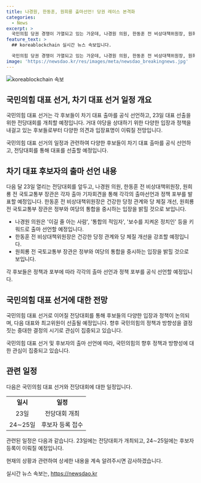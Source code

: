 ```yaml
---
title: 나경원, 한동훈, 원희룡 출마선언! 당권 레이스 본격화
categories:
  - News
excerpt: >
  국민의힘 당권 경쟁이 가열되고 있는 가운데, 나경원 의원, 한동훈 전 비상대책위원장, 원희룡 전 국토교통부 장관이 23일 국회 소통관에서 차기 대표 출마를 공식 선언할 예정이다. 후보들의 출마는 전당대회가 정확히 한 달 남은 시점에 진행되며, 거대 야당 상대를 위해 정부와 여당이 하나가 돼야 한다는 주장도 등장할 전망이다. 기사 원문: ※ 온라인 기사입니다.
feature_text: >
  ## koreablockchain 실시간 뉴스 속보입니다.

  국민의힘 당권 경쟁이 가열되고 있는 가운데, 나경원 의원, 한동훈 전 비상대책위원장, 원희룡 전 국토교통부 장관이 23일 국회 소통관에서 차기 대표 출마를 공식 선언할 예정이다. 후보들의 출마는 전당대회가 정확히 한 달 남은 시점에 진행되며, 거대 야당 상대를 위해 정부와 여당이 하나가 돼야 한다는 주장도 등장할 전망이다. 기사 원문: ※ 온라인 기사입니다.
image: 'https://newsdao.kr/res/images/meta/newsdao_breakingnews.jpg'
---
```


<p><img src="https://newsdao.kr/res/images/meta/newsdao_breakingnews.jpg" alt="koreablockchain 속보" /></p>

<h2 data-ke-size="size26">국민의힘 대표 선거, 차기 대표 선거 일정 개요</h2>

<p>국민의힘 대표 선거는 각 후보들이 차기 대표 출마를 공식 선언하고, 23일 대표 선출을 위한 전당대회를 개최할 예정입니다. 거대 야당을 상대하기 위한 다양한 입장과 정책을 내걸고 있는 후보들로부터 다양한 의견과 입장표명이 이뤄질 전망입니다.</p>

<p data-ke-size="size16">국민의힘 대표 선거의 일정과 관련하여 다양한 후보들이 차기 대표 출마를 공식 선언하고, 전당대회를 통해 대표를 선출할 예정입니다.</p>

<h2 data-ke-size="size26">차기 대표 후보자의 출마 선언 내용</h2>

<p>다음 달 23일 열리는 전당대회를 앞두고, 나경원 의원, 한동훈 전 비상대책위원장, 원희룡 전 국토교통부 장관은 각자 출마 기자회견을 통해 각각의 출마선언과 정책 포부를 발표할 예정입니다. 한동훈 전 비상대책위원장은 건강한 당정 관계와 당 체질 개선, 원희룡 전 국토교통부 장관은 정부와 여당의 통합을 중시하는 입장을 밝힐 것으로 보입니다.</p>

<ul>
  <li>나경원 의원은 '이길 줄 아는 사람', '통합의 적임자', '보수를 지켜온 정치인' 등을 키워드로 출마 선언할 예정입니다.</li>
  <li>한동훈 전 비상대책위원장은 건강한 당정 관계와 당 체질 개선을 강조할 예정입니다.</li>
  <li>원희룡 전 국토교통부 장관은 정부와 여당의 통합을 중시하는 입장을 밝힐 것으로 보입니다.</li>
</ul>

<p data-ke-size="size16">각 후보들은 정책과 포부에 따라 각각의 출마 선언과 정책 포부를 공식 선언할 예정입니다.</p>

<h2 data-ke-size="size26">국민의힘 대표 선거에 대한 전망</h2>

<p>국민의힘 대표 선거로 이어질 전당대회를 통해 후보들의 다양한 입장과 정책이 논의되며, 다음 대표와 최고위원이 선출될 예정입니다. 향후 국민의힘의 정책과 방향성을 결정짓는 중대한 결정의 시기로 관심이 집중되고 있습니다.</p>

<p data-ke-size="size16">국민의힘 대표 선거 및 후보자의 출마 선언에 따라, 국민의힘의 향후 정책과 방향성에 대한 관심이 집중되고 있습니다.</p>

<h2 data-ke-size="size26">관련 일정</h2>

<p>다음은 국민의힘 대표 선거와 전당대회에 대한 일정입니다.</p>

<table>
  <tr>
    <td style="text-align: center; height: 17px;"><b>일시</b></td>
    <td style="text-align: center; height: 17px;"><b>일정</b></td>
  </tr>
  <tr>
    <td style="text-align: center; height: 17px;">23일</td>
    <td style="text-align: center; height: 17px;">전당대회 개최</td>
  </tr>
  <tr>
    <td style="text-align: center; height: 17px;">24∼25일</td>
    <td style="text-align: center; height: 17px;">후보자 등록 접수</td>
  </tr>
</table>

<p data-ke-size="size16">관련된 일정은 다음과 같습니다. 23일에는 전당대회가 개최되고, 24∼25일에는 후보자 등록이 이뤄질 예정입니다.</p>

<p>현재의 상황과 관련하여 상세한 내용을 계속 알려주시면 감사하겠습니다.</p>
실시간 뉴스 속보는, <a href="https://newsdao.kr" rel="dofollow">https://newsdao.kr</a>


